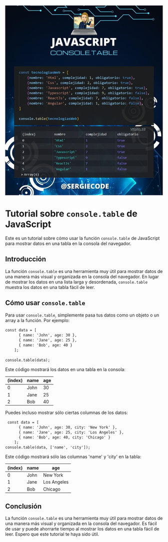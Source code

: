 ![enter image description here](https://raw.githubusercontent.com/sergiecode/console-table-tutorial/master/console-table-tutorial.jpg)


# Tutorial sobre `console.table` de JavaScript

Este es un tutorial sobre cómo usar la función `console.table` de JavaScript para mostrar datos en una tabla en la consola del navegador.

## Introducción

La función `console.table` es una herramienta muy útil para mostrar datos de una manera más visual y organizada en la consola del navegador. En lugar de mostrar los datos en una lista larga y desordenada, `console.table` muestra los datos en una tabla fácil de leer.

## Cómo usar `console.table`

Para usar `console.table`, simplemente pasa tus datos como un objeto o un array a la función. Por ejemplo:

    const data = [
          { name: 'John', age: 30 },
          { name: 'Jane', age: 25 },
          { name: 'Bob', age: 40 }
        ];
    
    console.table(data);

Este código mostrará los datos en una tabla en la consola:

| (index) | name | age |
|----------|----------|----------|
| 0    | John   | 30   |
| 1    | Jane   | 25   |
| 2    | Bob   | 40   |

Puedes incluso mostrar sólo ciertas columnas de los datos:

     const data = [
          { name: 'John', age: 30, city: 'New York' },
          { name: 'Jane', age: 25, city: 'Los Angeles' },
          { name: 'Bob', age: 40, city: 'Chicago' }
        ];
    console.table(data, ['name', 'city']);

Este código mostrará sólo las columnas 'name' y 'city' en la tabla:

| (index) | name | age |
|----------|----------|----------|
| 0    | John   | New York|
| 1    | Jane   | Los Angeles|
| 2    | Bob   | Chicago |


## Conclusión

La función `console.table` es una herramienta muy útil para mostrar datos de una manera más visual y organizada en la consola del navegador. Es fácil de usar y puede ahorrarte tiempo al mostrar los datos en una tabla fácil de leer. Espero que este tutorial te haya sido útil.
